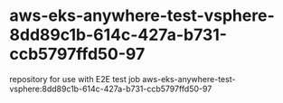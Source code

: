 # aws-eks-anywhere-test-vsphere-8dd89c1b-614c-427a-b731-ccb5797ffd50-97
repository for use with E2E test job aws-eks-anywhere-test-vsphere:8dd89c1b-614c-427a-b731-ccb5797ffd50-97
